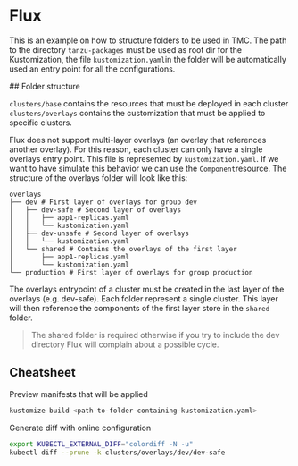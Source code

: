 # Flux

This is an example on how to structure folders to be used in TMC. The path to the directory `tanzu-packages` must be used as root dir for the Kustomization, the file `kustomization.yaml`in the folder will be automatically used an entry point for all the configurations.


## Folder structure

`clusters/base` contains the resources that must be deployed in each cluster
`clusters/overlays` contains the customization that must be applied to specific clusters.

Flux does not support multi-layer overlays (an overlay that references another overlay). For this reason, each cluster can only have a single overlays entry point. This file is represented by `kustomization.yaml`. If we want to have simulate this behavior we can use the `Component`resource. The structure of the overlays folder will look like this:

```
overlays
├── dev # First layer of overlays for group dev
│   ├── dev-safe # Second layer of overlays
│   │   ├── app1-replicas.yaml
│   │   └── kustomization.yaml
│   ├── dev-unsafe # Second layer of overlays
│   │   └── kustomization.yaml
│   └── shared # Contains the overlays of the first layer
│       ├── app1-replicas.yaml
│       └── kustomization.yaml
└── production # First layer of overlays for group production
```

The overlays entrypoint of a cluster must be created in the last layer of the overlays (e.g. dev-safe). Each folder represent a single cluster. This layer will then reference the components of the first layer store in the `shared` folder.

> The shared folder is required otherwise if you try to include the dev directory Flux will complain about a possible cycle.

## Cheatsheet

Preview manifests that will be applied
```bash
kustomize build <path-to-folder-containing-kustomization.yaml>
```

Generate diff with online configuration
```bash
export KUBECTL_EXTERNAL_DIFF="colordiff -N -u"
kubectl diff --prune -k clusters/overlays/dev/dev-safe
```